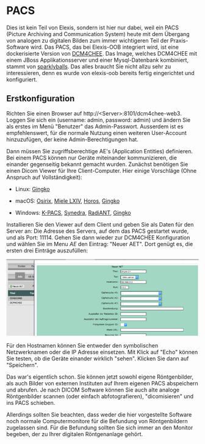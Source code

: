 # PACS

Dies ist kein Teil von Elexis, sondern ist hier nur dabei, weil ein PACS (Picture Archiving and Communication System) heute mit dem Übergang von analogen zu digitalen Bilden zum immer wichtigeren Teil der Praxis-Software wird. Das PACS, das bei Elexis-OOB integriert wird, ist eine dockerisierte Version von [DCM4CHEE](https://www.dcm4che.org). Das Image, welches DCM4CHEE mit einem JBoss Applikationsserver und einer Mysql-Datenbank kombiniert, stammt von [sparklyballs](https://hub.docker.com/r/sparklyballs/pacs). Das alles braucht Sie nicht allzu sehr zu interessieren, denn es wurde von elexis-oob bereits fertig eingerichtet und konfiguriert.


## Erstkonfiguration

Richten Sie einen Browser auf http://&lt;Server&gt;:8101/dcm4chee-web3. Loggen Sie sich ein (username: admin, password: admin) und ändern Sie als erstes im Menü "Benutzer" das Admin-Passwort. Ausserdem ist es empfehlenswert, für die normale Nutzung einen weiteren User-Account hinzuzufügen, der keine Admin-Berechtigungen hat.

Dann müssen Sie zugriffsberechtige AE's (Application Entities) definieren. Bei einem PACS können nur Geräte miteinander kommunizieren, die einander gegenseitig bekannt gemacht wurden. Zunächst benötigen Sie einen Dicom Viewer für Ihre Client-Computer. Hier einige Vorschläge (Ohne Anspruch auf Vollständigkeit):

* Linux: [Gingko](http://ginkgo-cadx.com/en/)

* macOS: [Osirix](https://www.osirix-viewer.com), [Miele LXIV](https://itunes.apple.com/us/app/miele-lxiv/id988332475?mt=12), [Horos](https://horosproject.org), [Gingko](http://ginkgo-cadx.com/en/)

* Windows: [K-PACS](http://www.k-pacs.de/), [Synedra](http://download.synedra.com/download.php), [RadiANT](https://www.radiantviewer.com), [Gingko](http://ginkgo-cadx.com/en/)

Installieren Sie den Viewer auf dem Client und geben Sie als Daten für den Server an: Die Adresse des Servers, auf dem das PACS gestartet wurde, und als Port: 11114. Gehen Sie dann wieder zur DCM4CHEE Konfiguration und wählen Sie im Menu *AE* den Eintrag: "Neuer AET". Dort genügt es, die ersten drei Einträge auszufüllen:

![](../images/pacs_use_01.png)

Für den Hostnamen können Sie entweder den symbolischen Netzwerknamen oder die IP Adresse einsetzen. Mit Klick auf "Echo" können Sie testen, ob die Geräte einander wirklich "sehen". Klicken Sie dann auf "Speichern".

Das war's eigentlich schon. Sie können jetzt sowohl eigene Röntgenbilder, als auch Bilder von externen Instituten auf Ihrem eigenen PACS abspeichern und abrufen. Je nach DICOM Software können Sie auch alte analoge Röntgenbilder scannen (oder einfach abfotografieren), "dicomisieren" und ins PACS schieben. 

Allerdings sollten Sie beachten, dass weder die hier vorgestellte Software noch normale Computermonitore für die Befundung von Röntgenbildern zugelassen sind. Für die Befundung sollten Sie sich immer an den Monitor begeben, der zu Ihrer digitalen Röntgenanlage gehört.


